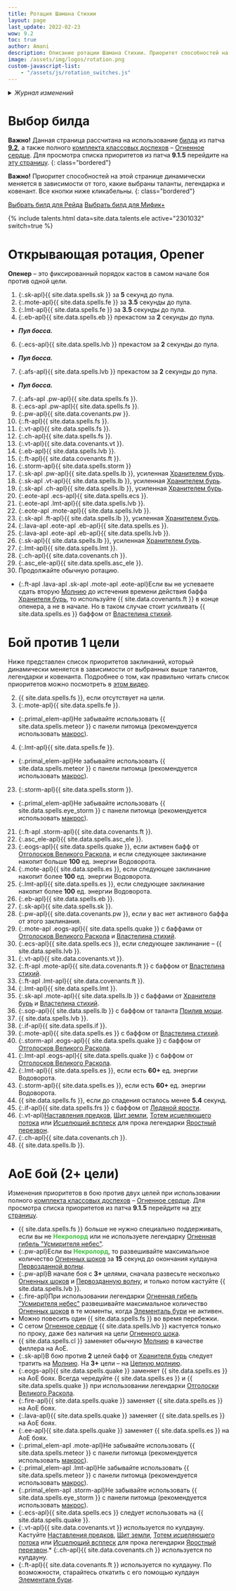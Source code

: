 ```yaml
---
title: Ротация Шамана Стихии
layout: page
last_update: 2022-02-23
wow: 9.2
toc: true
author: Amani
description: Описание ротации Шамана Стихии. Приоритет способностей на этой странице динамически меняется в зависимости от того, какие выбраны таланты, легендарный предмет и ковенант.
image: /assets/img/logos/rotation.png
custom-javascript-list:
    - "/assets/js/rotation_switches.js"
---
```


<details markdown=1><summary><i>Журнал изменений</i></summary>
<br>

* **23.02.2022**: Полное обновление под патч **9.2**. Упрощение списков приоритетов. 
* **04.10.2021**: Упростил список приоритетов при взятом Элементале бури, разделив активного и не активного элементаля.
* **17.09.2021**: Добавил упоминание Хранителя бурь в пункте про потерю стаков в бою против **1** и **2** целей. Дописал Первозданную волну в бою против одной цели в пункте про поддержание Огненного шока.
* **28.08.2021**: Добавил поддержку легендарки Ночного Народца Семена буйной поросли для всех паттернов боя.
* **26.08.2021**: Переместил Тотем вечернего колокола Кирий с установки до пула на момент после Огненного шока. Иначе прок Миканикоса пулит босса, хех.
* **19.08.2021**: Дописал несколько моментов про количество стаков Порыва ветра при активном Элементале бури. 
* **02.08.2021**: Добавил в раздел с Ледяной яростью про упрощенную ротацию.
* **22.07.2021**: Добавил в список приоритетов строчку про потерю стаков Ледяной ярости. «Мало времени» можно считать как «ГКД х количество стаков Ледяной ярости». Например, если у вас есть **2** стака Ледяной ярости и до конца действия баффа осталось **2.5** секунд, следует слить оба стака игнорируя всё остальное.
* **18.07.2021**: Убрал Выброс лавы в опенере через Элементаля бури.
* **17.07.2021**: Добавлил пояснение про использование Огненного шока и Выброса лавы по проку Волны лавы на **3** и **4+** цели со взятым Элементалем бури.

</details>
<p></p>

# Выбор билда

**Важно!** Данная страница рассчитана на использование [билда](https://stormkeeper.ru/ele/talents.html) из патча [**9.2**](https://stormkeeper.ru/ele/patch-9-2.html), а также полного [комплекта классовых доспехов](https://stormkeeper.ru/ele/patch-9-2.html#%D0%BA%D0%BB%D0%B0%D1%81%D1%81%D0%BE%D0%B2%D1%8B%D0%B9-%D0%BA%D0%BE%D0%BC%D0%BF%D0%BB%D0%B5%D0%BA%D1%82-%D0%B4%D0%BE%D1%81%D0%BF%D0%B5%D1%85%D0%BE%D0%B2) – [Огненное сердце](https://ptr.wowhead.com/spell=363671). Для просмотра списка приоритетов из патча **9.1.5** перейдите на [эту страницу](https://stormkeeper.ru/ele/rotation-9-1.html).
{: class="bordered"}

**Важно!** Приоритет способностей на этой странице динамически меняется в зависимости от того, какие выбраны таланты, легендарка и ковенант. Все кнопки ниже кликабельны.
{: class="bordered"}

<div class="container">
  <div class="row">
    <div class="col text-center">
      <a href="/ele/rotation.html" id="raid_build_ele" button="button" class="btn btn-outline-primary guide-btn">Выбрать билд для Рейда</a>
      <a href="/ele/rotation.html" id="mplus_build_ele" button="button" class="btn btn-outline-primary guide-btn">Выбрать билд для Мифик+</a>
    </div>
  </div>
</div>

<p></p>

{% include talents.html data=site.data.talents.ele active="2301032" switch=true %}

# Открывающая ротация, Opener

**Опенер** – это фиксированный порядок кастов в самом начале боя против одной цели. 

1. {:.sk-apl}{{ site.data.spells.sk }} за **5** секунд до пула.
3. {:.mote-apl}{{ site.data.spells.fe }} за **3.5** секунды до пула.
3. {:.lmt-apl}{{ site.data.spells.fe }} за **3.5** секунды до пула.
5. {:.eb-apl}{{ site.data.spells.eb }} прекастом за **2** секунды до пула.
  * ***Пул босса.***
6. {:.ecs-apl}{{ site.data.spells.lvb }} прекастом за **2** секунды до пула.
  * ***Пул босса.***
7. {:.afs-apl}{{ site.data.spells.lvb }} прекастом за **2** секунды до пула.
  * ***Пул босса.***
7. {:.afs-apl .pw-apl}{{ site.data.spells.fs }}.
7. {:.ecs-apl .pw-apl}{{ site.data.spells.fs }}.
5. {:.pw-apl}{{ site.data.covenants.pw }}.
7. {:.ft-apl}{{ site.data.spells.fs }}. 
8. {:.vt-apl}{{ site.data.spells.fs }}. 
9. {:.ch-apl}{{ site.data.spells.fs }}. 
1. {:.vt-apl}{{ site.data.covenants.vt }}.
11. {:.eb-apl}{{ site.data.spells.lvb }}.
12. {:.ft-apl}{{ site.data.covenants.ft }}.
13. {:.storm-apl}{{ site.data.spells.storm }}
14. {:.sk-apl .pw-apl}{{ site.data.spells.lb }}, усиленная [Хранителем бурь](https://ru.wowhead.com/spell=191634).
15. {:.sk-apl .vt-apl}{{ site.data.spells.lb }}, усиленная [Хранителем бурь](https://ru.wowhead.com/spell=191634).
16. {:.sk-apl .ch-apl}{{ site.data.spells.lb }}, усиленная [Хранителем бурь](https://ru.wowhead.com/spell=191634).
17. {:.eote-apl .ecs-apl}{{ site.data.spells.ecs }}.
18. {:.eote-apl .lmt-apl}{{ site.data.spells.lvb }}.
19. {:.eote-apl .mote-apl}{{ site.data.spells.lvb }}.
20. {:.sk-apl .ft-apl}{{ site.data.spells.lb }}, усиленная [Хранителем бурь](https://ru.wowhead.com/spell=191634).
21. {:.lava-apl .eote-apl .eb-apl}{{ site.data.spells.es }}.
22. {:.lava-apl .eote-apl .eb-apl}{{ site.data.spells.lvb }}.
23. {:.sk-apl}{{ site.data.spells.lb }}, усиленная [Хранителем бурь](https://ru.wowhead.com/spell=191634). 
26. {:.lmt-apl}{{ site.data.spells.lmt }}.
27. {:.ch-apl}{{ site.data.covenants.ch }}.
28. {:.asc_ele-apl}{{ site.data.spells.asc_ele }}.
29. Продолжайте обычную ротацию.

* {:.ft-apl .lava-apl .sk-apl .mote-apl .eote-apl}Если вы не успеваете сдать вторую [Молнию](https://ru.wowhead.com/spell=188196/) до истечения времени действия баффа [Хранителя бурь](https://ru.wowhead.com/spell=191634), то используйте {{ site.data.covenants.ft }} в конце опенера, а не в начале. Но в таком случае стоит усиливать {{ site.data.spells.es }} баффом от [Властелина стихий](https://ru.wowhead.com/spell=16166).

# Бой против **1** цели

Ниже представлен список приоритетов заклинаний, который динамически меняется в зависимости от выбранных выше талантов, легендарки и ковенанта. Подробнее о том, как правильно читать список приоритетов можно посмотреть в [этом видео](https://youtu.be/1i5EKuKEpFY).

2. {{ site.data.spells.fs }}, если отсутствует на цели. 
3. {:.mote-apl}{{ site.data.spells.fe }}.
  * {:.primal_elem-apl}Не забывайте использовать {{ site.data.spells.meteor }} с панели питомца (рекомендуется использовать [макрос](https://stormkeeper.ru/info/macros.html#%D1%81%D1%82%D0%B8%D1%85%D0%B8%D0%B8)).
4. {:.lmt-apl}{{ site.data.spells.fe }}.
  * {:.primal_elem-apl}Не забывайте использовать {{ site.data.spells.meteor }} с панели питомца (рекомендуется использовать [макрос](https://stormkeeper.ru/info/macros.html#%D1%81%D1%82%D0%B8%D1%85%D0%B8%D0%B8)).
23. {:.storm-apl}{{ site.data.spells.storm }}.
  * {:.primal_elem-apl}Не забывайте использовать {{ site.data.spells.eye_storm }} с панели питомца (рекомендуется использовать [макрос](https://stormkeeper.ru/info/macros.html#%D1%81%D1%82%D0%B8%D1%85%D0%B8%D0%B8)).
21. {:.ft-apl .storm-apl}{{ site.data.covenants.ft }}.
24. {:.asc_ele-apl}{{ site.data.spells.asc_ele }}.
25. {:.eogs-apl}{{ site.data.spells.quake }}, если активен бафф от [Отголосков Великого Раскола](https://ru.wowhead.com/spell=336215), и если следующее заклинание накопит больше **100** ед. энергии Водоворота.
29. {:.mote-apl}{{ site.data.spells.es }}, если следующее заклинание накопит более **100** ед. энергии Водоворота.
29. {:.lmt-apl}{{ site.data.spells.es }}, если следующее заклинание накопит более **100** ед. энергии Водоворота.
34. {:.eb-apl}{{ site.data.spells.eb }}.
35. {:.sk-apl}{{ site.data.spells.sk }}.
36. {:.pw-apl}{{ site.data.covenants.pw }}, если у вас нет активного баффа от этого заклинания.
37. {:.mote-apl .eogs-apl}{{ site.data.spells.quake }} с баффами от [Отголосков Великого Раскола](https://ru.wowhead.com/spell=336215) и [Властелина стихий](https://ru.wowhead.com/spell=16166).
26. {:.ecs-apl}{{ site.data.spells.ecs }}, если следующее заклинание – {{ site.data.spells.lvb }}.
38. {:.vt-apl}{{ site.data.covenants.vt }}.
39. {:.ft-apl .mote-apl}{{ site.data.covenants.ft }} c баффом от [Властелина стихий](https://ru.wowhead.com/spell=16166).
40. {:.ft-apl .lmt-apl}{{ site.data.covenants.ft }}.
41. {:.lmt-apl}{{ site.data.spells.lmt }}.
42. {:.sk-apl .mote-apl}{{ site.data.spells.lb }} с баффами от [Хранителя бурь](https://ru.wowhead.com/spell=191634) и [Властелина стихий](https://ru.wowhead.com/spell=16166).
42. {:.sop-apl}{{ site.data.spells.lb }} с баффом от таланта [Прилив мощи](https://ru.wowhead.com/spell=262303).
43. {{ site.data.spells.lvb }}.
43. {:.if-apl}{{ site.data.spells.if }}.
44. {:.mote-apl}{{ site.data.spells.es }} c баффом от [Властелина стихий](https://ru.wowhead.com/spell=16166).
49. {:.storm-apl .eogs-apl}{{ site.data.spells.quake }} с баффом от [Отголосков Великого Раскола](https://ru.wowhead.com/spell=336215).
50. {:.lmt-apl .eogs-apl}{{ site.data.spells.quake }} с баффом от [Отголосков Великого Раскола](https://ru.wowhead.com/spell=336215).
52. {:.lmt-apl}{{ site.data.spells.es }}, если есть **60+** ед. энергии Водоворота.
29. {:.storm-apl}{{ site.data.spells.es }}, если есть **60+** ед. энергии Водоворота.
48. {{ site.data.spells.fs }}, если до спадения осталось менее **5.4** секунд.
53. {:.if-apl}{{ site.data.spells.frs }} с баффом от [Ледяной ярости](https://ru.wowhead.com/spell=210714).
38. {:.vt-apl}[Наставления предков](https://ru.wowhead.com/spell=108281), [Щит земли](https://ru.wowhead.com/spell=974), [Тотем исцеляющего потока](https://ru.wowhead.com/spell=5394) или [Исцелющий всплеск](https://ru.wowhead.com/spell=8004) для прока легендарки [Яростный перезвон](https://ru.wowhead.com/spell=356789).
54. {:.ch-apl}{{ site.data.covenants.ch }}.
57. {{ site.data.spells.lb }}.



# АоЕ бой (**2+** цели)

Изменения приоритетов в бою против двух целей при использовании полного [комплекта классовых доспехов](https://stormkeeper.ru/ele/patch-9-2.html#%D0%BA%D0%BB%D0%B0%D1%81%D1%81%D0%BE%D0%B2%D1%8B%D0%B9-%D0%BA%D0%BE%D0%BC%D0%BF%D0%BB%D0%B5%D0%BA%D1%82-%D0%B4%D0%BE%D1%81%D0%BF%D0%B5%D1%85%D0%BE%D0%B2) – [Огненное сердце](https://ptr.wowhead.com/spell=363671). Для просмотра списка приоритетов из патча **9.1.5** перейдите на [эту страницу](https://stormkeeper.ru/ele/rotation-9-1.html).

* {{ site.data.spells.fs }} больше не нужно специально поддерживать, если вы не <span style="color:#40bf40;font-size:1em;">**Некролорд**</span> или не используете легендарку [Огненная гибель "Усмирителя небес"](https://ru.wowhead.com/spell=336734/).
* {:.pw-apl}Если вы <span style="color:#40bf40;font-size:1em;">**Некролорд**</span>, то развешивайте максимальное количество [Огненных шоков](https://ru.wowhead.com/spell=188389) за **15** секунд до окончания кулдауна [Первозданной волны](https://ru.wowhead.com/spell=326059).
* {:.pw-apl}В начале боя с **3+** целями, сначала развесьте несколько [Огненных шоков](https://ru.wowhead.com/spell=188389) и [Первозданную волну](https://ru.wowhead.com/spell=326059), и только потом кастуйте {{ site.data.spells.lvb }}.
* {:.fire-apl}При использовании легендарки [Огненная гибель "Усмирителя небес"](https://ru.wowhead.com/spell=336734/) развешивайте максимальное количество [Огненных шоков](https://ru.wowhead.com/spell=188389) в те моменты, когда [Элементаль бури](https://ru.wowhead.com/spell=192249/) не активен.
* Можно повесить один {{ site.data.spells.fs }} во время перебежки.
* С сетом [Огненное сердце](https://ptr.wowhead.com/spell=364472) {{ site.data.spells.lvb }} кастуется только по проку, даже без наличия на цели [Огненного шока](https://ru.wowhead.com/spell=188389).
* {{ site.data.spells.cl }} заменяет обычную [Молнию](https://ru.wowhead.com/spell=188196) в качестве филлера на АоЕ.
* {:.sk-apl}В бою против **2** целей бафф от [Хранителя бурь](https://ru.wowhead.com/spell=191634) следует тратить на [Молнию](https://ru.wowhead.com/spell=188196). На **3+** цели – на [Цепную молнию](https://ru.wowhead.com/spell=188443).
* {:.eogs-apl}{{ site.data.spells.quake }} заменяет {{ site.data.spells.es }} на АоЕ боях. Всегда чередуйте {{ site.data.spells.es }} и {{ site.data.spells.quake }} при использовании легендарки [Отголоски Великого Раскола](https://ru.wowhead.com/spell=336215).
* {:.fire-apl}{{ site.data.spells.quake }} заменяет {{ site.data.spells.es }} на АоЕ боях.
* {:.lava-apl}{{ site.data.spells.quake }} заменяет {{ site.data.spells.es }} на АоЕ боях.
* {:.ee-apl}{{ site.data.spells.quake }} заменяет {{ site.data.spells.es }} на АоЕ боях.
* {:.primal_elem-apl .mote-apl}Не забывайте использовать {{ site.data.spells.meteor }} с панели питомца (рекомендуется использовать [макрос](https://stormkeeper.ru/info/macros.html#%D1%81%D1%82%D0%B8%D1%85%D0%B8%D0%B8)).
* {:.primal_elem-apl .lmt-apl}Не забывайте использовать {{ site.data.spells.meteor }} с панели питомца (рекомендуется использовать [макрос](https://stormkeeper.ru/info/macros.html#%D1%81%D1%82%D0%B8%D1%85%D0%B8%D0%B8)).
* {:.primal_elem-apl .storm-apl}Не забывайте использовать {{ site.data.spells.eye_storm }} с панели питомца (рекомендуется использовать [макрос](https://stormkeeper.ru/info/macros.html#%D1%81%D1%82%D0%B8%D1%85%D0%B8%D0%B8)).
* {:.ecs-apl}{{ site.data.spells.ecs }} следует использовать на {{ site.data.spells.quake }}.
* {:.vt-apl}{{ site.data.covenants.vt }} используется по кулдауну. Кастуйте [Наставления предков](https://ru.wowhead.com/spell=108281), [Щит земли](https://ru.wowhead.com/spell=974), [Тотем исцеляющего потока](https://ru.wowhead.com/spell=5394) или [Исцелющий всплеск](https://ru.wowhead.com/spell=8004) для прока легендарки [Яростный перезвон](https://ru.wowhead.com/spell=356789).* {:.ch-apl}{{ site.data.covenants.ch }} используется по кулдауну.
* {:.ft-apl}{{ site.data.covenants.ft }} используется по кулдауну. По возможности, старайтесь откатить с его помощью кулдаун [Элементаля бури](https://ru.wowhead.com/spell=192249/).

